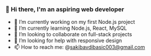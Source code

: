 ### 👋 Hi there, I'm an aspiring web developer

- 🔭 I’m currently working on my first Node.js project
- 🌱 I’m currently learning Node.js, React, MySQL
- 👯 I’m looking to collaborate on full-stack projects
- 🤔 I’m looking for help with responsive design
- 📫 How to reach me: @sakibavdibasic003@gmail.com
